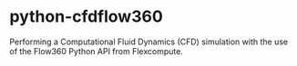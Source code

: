 # python-cfdflow360
Performing a Computational Fluid Dynamics (CFD) simulation with the use of the Flow360 Python API from Flexcompute.
